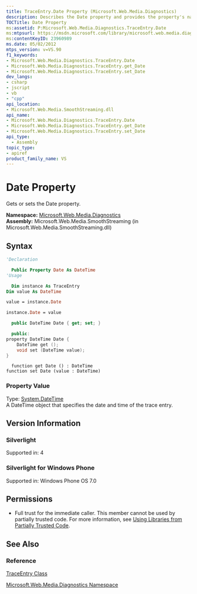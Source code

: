 ```yaml
---
title: TraceEntry.Date Property (Microsoft.Web.Media.Diagnostics)
description: Describes the Date property and provides the property's namespace, assembly, syntax, property value, version information, and permissions.
TOCTitle: Date Property
ms:assetid: P:Microsoft.Web.Media.Diagnostics.TraceEntry.Date
ms:mtpsurl: https://msdn.microsoft.com/library/microsoft.web.media.diagnostics.traceentry.date(v=VS.90)
ms:contentKeyID: 23960989
ms.date: 05/02/2012
mtps_version: v=VS.90
f1_keywords:
- Microsoft.Web.Media.Diagnostics.TraceEntry.Date
- Microsoft.Web.Media.Diagnostics.TraceEntry.get_Date
- Microsoft.Web.Media.Diagnostics.TraceEntry.set_Date
dev_langs:
- csharp
- jscript
- vb
- "cpp"
api_location:
- Microsoft.Web.Media.SmoothStreaming.dll
api_name:
- Microsoft.Web.Media.Diagnostics.TraceEntry.Date
- Microsoft.Web.Media.Diagnostics.TraceEntry.get_Date
- Microsoft.Web.Media.Diagnostics.TraceEntry.set_Date
api_type:
  - Assembly
topic_type:
- apiref
product_family_name: VS
---
```


# Date Property

Gets or sets the Date property.

**Namespace:**  [Microsoft.Web.Media.Diagnostics](microsoft-web-media-diagnostics-namespace_1.md)  
**Assembly:**  Microsoft.Web.Media.SmoothStreaming (in Microsoft.Web.Media.SmoothStreaming.dll)

## Syntax

```vb
'Declaration

  Public Property Date As DateTime
'Usage

  Dim instance As TraceEntry
Dim value As DateTime

value = instance.Date

instance.Date = value
```

```csharp
  public DateTime Date { get; set; }
```

```cpp
  public:
property DateTime Date {
    DateTime get ();
    void set (DateTime value);
}
```

```jscript
  function get Date () : DateTime
function set Date (value : DateTime)
```

### Property Value

Type: [System.DateTime](https://msdn.microsoft.com/library/03ybds8y)  
A DateTime object that specifies the date and time of the trace entry.  

## Version Information

### Silverlight

Supported in: 4  

### Silverlight for Windows Phone

Supported in: Windows Phone OS 7.0  

## Permissions

  - Full trust for the immediate caller. This member cannot be used by partially trusted code. For more information, see [Using Libraries from Partially Trusted Code](https://msdn.microsoft.com/library/8skskf63).

## See Also

### Reference

[TraceEntry Class](traceentry-class-microsoft-web-media-diagnostics_1.md)

[Microsoft.Web.Media.Diagnostics Namespace](microsoft-web-media-diagnostics-namespace_1.md)
